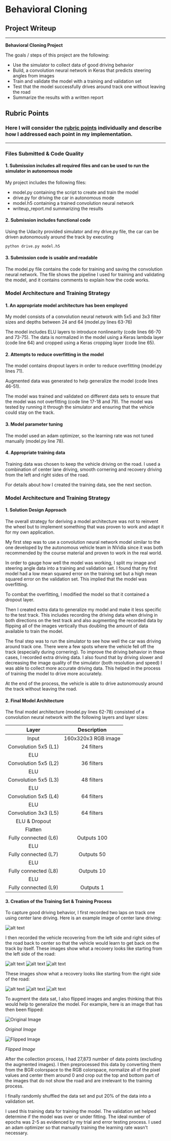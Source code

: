 # **Behavioral Cloning** 

## Project Writeup

---

**Behavioral Cloning Project**

The goals / steps of this project are the following:
* Use the simulator to collect data of good driving behavior
* Build, a convolution neural network in Keras that predicts steering angles from images
* Train and validate the model with a training and validation set
* Test that the model successfully drives around track one without leaving the road
* Summarize the results with a written report


[//]: # (Image References)

[image1]: ./sample_images/Center_Driving_Example.jpg "Center Driving Example"
[image2]: ./sample_images/Recovery_Left_Side_1.jpg "Recovery Left Side 1"
[image3]: ./sample_images/Recovery_Left_Side_2.jpg "Recovery Left Side 2"
[image4]: ./sample_images/Recovery_Left_Side_3.jpg "Recovery Left Side 3"
[image5]: ./sample_images/Recovery_Right_Side_1.jpg "Recovery Right Side 1"
[image6]: ./sample_images/Recovery_Right_Side_2.jpg "Recovery Right Side 2"
[image7]: ./sample_images/Recovery_Right_Side_3.jpg "Recovery Right Side 3"
[image8]: ./sample_images/Augmented_1.jpg "Augmented 1"
[image9]: ./sample_images/Augmented_2.jpg "Augmented 2"

## Rubric Points
### Here I will consider the [rubric points](https://review.udacity.com/#!/rubrics/432/view) individually and describe how I addressed each point in my implementation.  

---
### Files Submitted & Code Quality

#### 1. Submission includes all required files and can be used to run the simulator in autonomous mode

My project includes the following files:
* model.py containing the script to create and train the model
* drive.py for driving the car in autonomous mode
* model.h5 containing a trained convolution neural network 
* writeup_report.md summarizing the results

#### 2. Submission includes functional code
Using the Udacity provided simulator and my drive.py file, the car can be driven autonomously around the track by executing 
```sh
python drive.py model.h5
```

#### 3. Submission code is usable and readable

The model.py file contains the code for training and saving the convolution neural network. The file shows the pipeline I used for training and validating the model, and it contains comments to explain how the code works.

### Model Architecture and Training Strategy

#### 1. An appropriate model architecture has been employed

My model consists of a convolution neural network with 5x5 and 3x3 filter sizes and depths between 24 and 64 (model.py lines 63-76) 

The model includes ELU layers to introduce nonlinearity (code lines 66-70 and 73-75). The data is normalized in the model using a Keras lambda layer (code line 64) and cropped using a Keras cropping layer (code line 65). 

#### 2. Attempts to reduce overfitting in the model

The model contains dropout layers in order to reduce overfitting (model.py lines 71). 

Augmented data was generated to help generalize the model (code lines 46-51).

The model was trained and validated on different data sets to ensure that the model was not overfitting (code line 17-18 and 79). The model was tested by running it through the simulator and ensuring that the vehicle could stay on the track.

#### 3. Model parameter tuning

The model used an adam optimizer, so the learning rate was not tuned manually (model.py line 78).

#### 4. Appropriate training data

Training data was chosen to keep the vehicle driving on the road. I used a combination of center lane driving, smooth cornering and recovery driving from the left and right sides of the road.

For details about how I created the training data, see the next section. 

### Model Architecture and Training Strategy

#### 1. Solution Design Approach

The overall strategy for deriving a model architecture was not to reinvent the wheel but to implement something that was proven to work and adapt it for my own application.

My first step was to use a convolution neural network model similar to the one developed by the autonomous vehicle team in NVidia since it was both recommended by the course material and proven to work in the real world.

In order to gauge how well the model was working, I split my image and steering angle data into a training and validation set. I found that my first model had a low mean squared error on the training set but a high mean squared error on the validation set. This implied that the model was overfitting. 

To combat the overfitting, I modified the model so that it contained a dropout layer.  

Then I created extra data to generalize my model and make it less specific to the test track.  This includes recording the driving data when driving in both directions on the test track and also augmenting the recorded data by flipping all of the images vertically thus doubling the amount of data available to train the model. 

The final step was to run the simulator to see how well the car was driving around track one. There were a few spots where the vehicle fell off the track (especially during cornering). To improve the driving behavior in these cases, I recorded extra driving data.  I also found that by driving slower and decreasing the image quality of the simulator (both resolution and speed) I was able to collect more accurate driving data.  This helped in the process of training the model to drive more accurately.

At the end of the process, the vehicle is able to drive autonomously around the track without leaving the road.

#### 2. Final Model Architecture

The final model architecture (model.py lines 62-78) consisted of a convolution neural network with the following layers and layer sizes:

| Layer         		|     Description	        					| 
|:---------------------:|:---------------------------------------------:| 
| Input         		| 160x320x3 RGB image   							| 
| Convolution 5x5 (L1) 	| 24 filters 	|
| ELU	|												|
| Convolution 5x5 (L2) 	| 36 filters 	|
| ELU	|												|
| Convolution 5x5 (L3) 	| 48 filters 	|
| ELU	|	
| Convolution 5x5 (L4) 	| 64 filters 	|
| ELU	|							
| Convolution 3x3 (L5) 	| 64 filters 	|
| ELU	& Dropout |										|			
| Flatten			  |    								|
| Fully connected (L6)	| Outputs 100  		|
| ELU	| 												|
| Fully connected (L7)	| Outputs 50  		|
| ELU	| 												|
| Fully connected (L8)	| Outputs 10  		|
| ELU	| 												|
| Fully connected (L9)	| Outputs 1   		|

#### 3. Creation of the Training Set & Training Process

To capture good driving behavior, I first recorded two laps on track one using center lane driving. Here is an example image of center lane driving:

![alt text][image1]

I then recorded the vehicle recovering from the left side and right sides of the road back to center so that the vehicle would learn to get back on the track by itself. These images show what a recovery looks like starting from the left side of the road:

![alt text][image2]
![alt text][image3]
![alt text][image4]

These images show what a recovery looks like starting from the right side of the road:

![alt text][image5]
![alt text][image6]
![alt text][image7]

To augment the data sat, I also flipped images and angles thinking that this would help to generalize the model. For example, here is an image that has then been flipped:

![Original Image][image8]

*Original Image*

![Flipped Image][image9]

*Flipped Image*

After the collection process, I had 27,873 number of data points (excluding the augmented images). I then preprocessed this data by converting them from the BGR colorspace to the RGB colorspace, normalize all of the pixel values and center them around 0 and crop out the top and bottom part of the images that do not show the road and are irrelevant to the training process.

I finally randomly shuffled the data set and put 20% of the data into a validation set. 

I used this training data for training the model. The validation set helped determine if the model was over or under fitting. The ideal number of epochs was 2-5 as evidenced by my trial and error testing process. I used an adam optimizer so that manually training the learning rate wasn't necessary.
